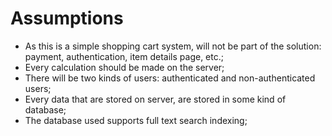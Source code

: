 # Assumptions

- As this is a simple shopping cart system, will not be part of the solution: payment, authentication, item details page, etc.;
- Every calculation should be made on the server;
- There will be two kinds of users: authenticated and non-authenticated users;
- Every data that are stored on server, are stored in some kind of database;
- The database used supports full text search indexing;
